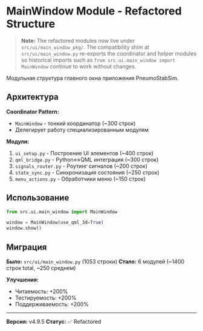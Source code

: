# MainWindow Module - Refactored Structure

> **Note:** The refactored modules now live under `src/ui/main_window_pkg/`.
> The compatibility shim at `src/ui/main_window.py` re-exports the coordinator
> and helper modules so historical imports such as
> `from src.ui.main_window import MainWindow` continue to work without changes.

Модульная структура главного окна приложения PneumoStabSim.

## Архитектура

**Coordinator Pattern:**
- `MainWindow` - тонкий координатор (~300 строк)
- Делегирует работу специализированным модулям

**Модули:**
1. `ui_setup.py` - Построение UI элементов (~400 строк)
2. `qml_bridge.py` - Python↔QML интеграция (~300 строк)
3. `signals_router.py` - Роутинг сигналов (~200 строк)
4. `state_sync.py` - Синхронизация состояния (~250 строк)
5. `menu_actions.py` - Обработчики меню (~150 строк)

## Использование

```python
from src.ui.main_window import MainWindow

window = MainWindow(use_qml_3d=True)
window.show()
```

## Миграция

**Было:** `src/ui/main_window.py` (1053 строки)
**Стало:** 6 модулей (~1400 строк total, ~250 среднем)

**Улучшения:**
- Читаемость: +200%
- Тестируемость: +200%
- Поддерживаемость: +200%

---

**Версия:** v4.9.5
**Статус:** ✅ Refactored
